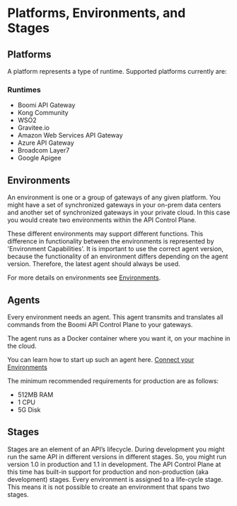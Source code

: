 # Platforms, Environments, and Stages

<head>
  <meta name="guidename" content="API Management"/>
  <meta name="context" content="GUID-a0bd5e47-a4df-4643-b968-73d3a2ba478f"/>
</head>

## Platforms
A platform represents a type of runtime. Supported platforms currently are: 

### Runtimes
- Boomi API Gateway
- Kong Community 
- WSO2
- Gravitee.io 
- Amazon Web Services API Gateway
- Azure API Gateway
- Broadcom Layer7 
- Google Apigee

## Environments

An environment is one or a group of gateways of any given platform. You might have a set of synchronized gateways in your on-prem data centers and another set of synchronized gateways in your private cloud. In this case you would create two environments within the API Control Plane. 

These different environments may support different functions. This difference in functionality between the environments is represented by 'Environment Capabilities'. It is important to use the correct agent version, because the functionality of an environment differs depending on the agent version. Therefore, the latest agent should always be used.

For more details on environments see [Environments](../Topics/cp-Environment_capabilities.md). 

## Agents
Every environment needs an agent. This agent transmits and translates all commands from the Boomi API Control Plane to your gateways.

The agent runs as a Docker container where you want it, on your machine in the cloud.

You can learn how to start up such an agent here. [Connect your Environments](../Topics/cp-Connect_your_environments.md) 

The minimum recommended requirements for production are as follows:

- 512MB RAM
- 1 CPU
- 5G Disk

## Stages

Stages are an element of an API’s lifecycle. During development you might run the same API in different versions in different stages. So, you might run version 1.0 in production and 1.1 in development. The API Control Plane at this time has built-in support for production and non-production (aka development) stages. Every environment is assigned to a life-cycle stage. This means it is not possible to create an environment that spans two stages. 